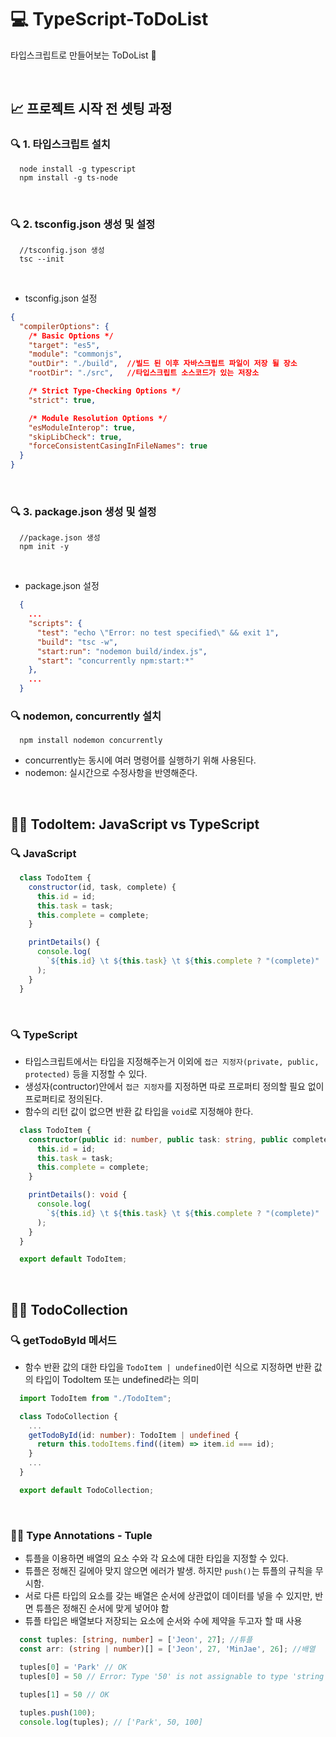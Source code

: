 # 💻 TypeScript-ToDoList
타입스크립트로 만들어보는 ToDoList 📑

<br />

## 📈 프로젝트 시작 전 셋팅 과정
### 🔍 1. 타입스크립트 설치
```
  node install -g typescript
  npm install -g ts-node
```

<br />

### 🔍 2. tsconfig.json 생성 및 설정
```
  //tsconfig.json 생성
  tsc --init
```

<br />

- tsconfig.json 설정
```json
{
  "compilerOptions": {
    /* Basic Options */
    "target": "es5",  
    "module": "commonjs",
    "outDir": "./build",  //빌드 된 이후 자바스크립트 파일이 저장 될 장소
    "rootDir": "./src",   //타입스크립트 소스코드가 있는 저장소

    /* Strict Type-Checking Options */
    "strict": true,  

    /* Module Resolution Options */
    "esModuleInterop": true, 
    "skipLibCheck": true,  
    "forceConsistentCasingInFileNames": true 
  }
}

```

<br />

### 🔍 3. package.json 생성 및 설정
```
  //package.json 생성
  npm init -y
```

<br />

- package.json 설정
```json
  {
    ...
    "scripts": {
      "test": "echo \"Error: no test specified\" && exit 1",
      "build": "tsc -w",
      "start:run": "nodemon build/index.js",
      "start": "concurrently npm:start:*"
    },
    ...
  }
```

### 🔍 nodemon, concurrently 설치
```
  npm install nodemon concurrently
```
- concurrently는 동시에 여러 명령어를 실행하기 위해 사용된다.
- nodemon: 실시간으로 수정사항을 반영해준다.

<br />

## 👨‍💻 TodoItem: JavaScript vs TypeScript
### 🔍 JavaScript
```js
  class TodoItem {
    constructor(id, task, complete) {
      this.id = id;
      this.task = task;
      this.complete = complete;
    }

    printDetails() {
      console.log(
        `${this.id} \t ${this.task} \t ${this.complete ? "(complete)" : ""}`
      );
    }
  }
```

<br />

### 🔍 TypeScript
- 타입스크립트에서는 타입을 지정해주는거 이외에 `접근 지정자(private, public, protected)` 등을 지정할 수 있다.
- 생성자(contructor)안에서 `접근 지정자`를 지정하면 따로 프로퍼티 정의할 필요 없이 프로퍼티로 정의된다.
- 함수의 리턴 값이 없으면 반환 값 타입을 `void`로 지정해야 한다.
```ts
  class TodoItem {
    constructor(public id: number, public task: string, public complete: boolean) {
      this.id = id;
      this.task = task;
      this.complete = complete;
    }

    printDetails(): void {
      console.log(
        `${this.id} \t ${this.task} \t ${this.complete ? "(complete)" : ""}`
      );
    }
  }

  export default TodoItem;
```

<br />

## 👨‍💻 TodoCollection
### 🔍 getTodoById 메서드
- 함수 반환 값의 대한 타입을 `TodoItem | undefined`이런 식으로 지정하면 반환 값의 타입이 TodoItem 또는 undefined라는 의미
```ts
  import TodoItem from "./TodoItem";

  class TodoCollection {
    ...
    getTodoById(id: number): TodoItem | undefined {
      return this.todoItems.find((item) => item.id === id);
    }
    ...
  }

  export default TodoCollection;
```

<br />

### 🏃‍♂️ Type Annotations - Tuple
- 튜플을 이용하면 배열의 요소 수와 각 요소에 대한 타입을 지정할 수 있다.
- 튜플은 정해진 길에아 맞지 않으면 에러가 발생. 하지만 `push()`는 튜플의 규칙을 무시함.
- 서로 다른 타입의 요소를 갖는 배열은 순서에 상관없이 데이터를 넣을 수 있지만, 반면 튜플은 정해진 순서에 맞게 넣어야 함
- 튜플 타입은 배열보다 저장되는 요소에 순서와 수에 제약을 두고자 할 때 사용
```ts
  const tuples: [string, number] = ['Jeon', 27]; //튜플
  const arr: (string | number)[] = ['Jeon', 27, 'MinJae', 26]; //배열

  tuples[0] = 'Park' // OK
  tuples[0] = 50 // Error: Type '50' is not assignable to type 'string'.ts(2322)

  tuples[1] = 50 // OK
  
  tuples.push(100);
  console.log(tuples); // ['Park', 50, 100] 
```

<br />